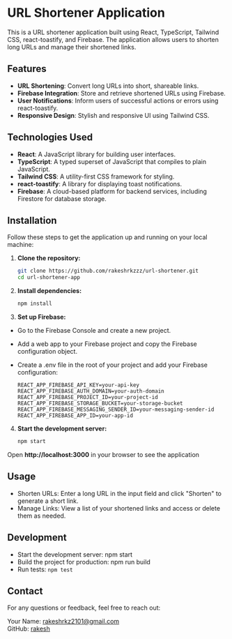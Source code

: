 # URL Shortener Application

This is a URL shortener application built using React, TypeScript, Tailwind CSS, react-toastify, and Firebase. The application allows users to shorten long URLs and manage their shortened links.

## Features

- **URL Shortening**: Convert long URLs into short, shareable links.
- **Firebase Integration**: Store and retrieve shortened URLs using Firebase.
- **User Notifications**: Inform users of successful actions or errors using react-toastify.
- **Responsive Design**: Stylish and responsive UI using Tailwind CSS.

## Technologies Used

- **React**: A JavaScript library for building user interfaces.
- **TypeScript**: A typed superset of JavaScript that compiles to plain JavaScript.
- **Tailwind CSS**: A utility-first CSS framework for styling.
- **react-toastify**: A library for displaying toast notifications.
- **Firebase**: A cloud-based platform for backend services, including Firestore for database storage.

## Installation

Follow these steps to get the application up and running on your local machine:

1. **Clone the repository:**

   ```bash
   git clone https://github.com/rakeshrkzzz/url-shortener.git
   cd url-shortener-app

2. **Install dependencies:**

    ```bash
    npm install

3. **Set up Firebase:**

- Go to the Firebase Console and create a new project.
- Add a web app to your Firebase project and copy the Firebase configuration object.
- Create a .env file in the root of your project and add your Firebase configuration:

    ````env
    REACT_APP_FIREBASE_API_KEY=your-api-key
    REACT_APP_FIREBASE_AUTH_DOMAIN=your-auth-domain
    REACT_APP_FIREBASE_PROJECT_ID=your-project-id
    REACT_APP_FIREBASE_STORAGE_BUCKET=your-storage-bucket
    REACT_APP_FIREBASE_MESSAGING_SENDER_ID=your-messaging-sender-id
    REACT_APP_FIREBASE_APP_ID=your-app-id

4. **Start the development server:**

    ```bash
    npm start

Open **http://localhost:3000** in your browser to see the application

## Usage
- Shorten URLs: Enter a long URL in the input field and click "Shorten" to generate a short link.
- Manage Links: View a list of your shortened links and access or delete them as needed.

## Development
- Start the development server: npm start
- Build the project for production: npm run build
- Run tests: `npm test`

## Contact
For any questions or feedback, feel free to reach out:

Your Name: rakeshrkz2101@gmail.com \
GitHub: [rakesh](https://github.com/rakeshrkzzz) 